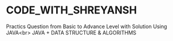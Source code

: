 # CODE_WITH_SHREYANSH
Practics Question from Basic to Advance Level with Solution Using JAVA&lt;br> JAVA + DATA STRUCTURE &amp; ALGORITHMS 
